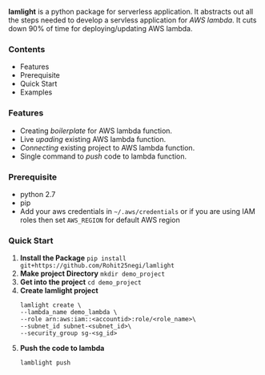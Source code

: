 **lamlight** is a python package for serverless application. It abstracts out all the steps needed to develop a servless application for _AWS lambda_. It cuts down 90% of time for deploying/updating AWS lambda. 


### Contents
* Features
* Prerequisite
* Quick Start
* Examples

### Features
* Creating _boilerplate_ for AWS lambda function.
* Live _upading_ existing AWS lambda function.
* _Connecting_ existing project to AWS lambda function.
* Single command to _push_ code to lambda function.

### Prerequisite
* python 2.7
* pip 
* Add your aws credentials in `~/.aws/credentials` or if you are using IAM roles then set `AWS_REGION` for default AWS region


### Quick Start
1. **Install the Package**
    ```pip install git+https://github.com/Rohit25negi/lamlight```
2. **Make project Directory**
    ```mkdir demo_project```
3. **Get into the project**
    ```cd demo_project```
4. **Create lamlight project**
    ```
    lamlight create \
    --lambda_name demo_lambda \
    --role arn:aws:iam::<accountid>:role/<role_name>\
    --subnet_id subnet-<subnet_id>\
    --security_group sg-<sg_id>
    ```
5. **Push the code to lambda**
    ```
    lamblight push
    ```
